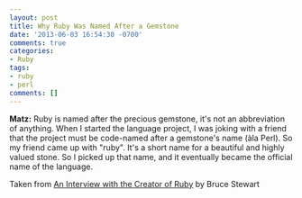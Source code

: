 ```yaml
---
layout: post
title: Why Ruby Was Named After a Gemstone
date: '2013-06-03 16:54:30 -0700'
comments: true
categories:
- Ruby
tags:
- ruby
- perl
comments: []
---
```


**Matz:** Ruby is named after the precious gemstone, it's not an
abbreviation of anything. When I started the language project, I was joking with
a friend that the project must be code-named after a gemstone's name
(&agrave;la Perl). So my friend came up with "ruby". It's a short name for a
beautiful and highly valued stone. So I picked up that name, and it eventually
became the official name of the language.

Taken from [An Interview with the Creator of Ruby][1] by Bruce Stewart

[1]: http://www.linuxdevcenter.com/pub/a/linux/2001/11/29/ruby.html
